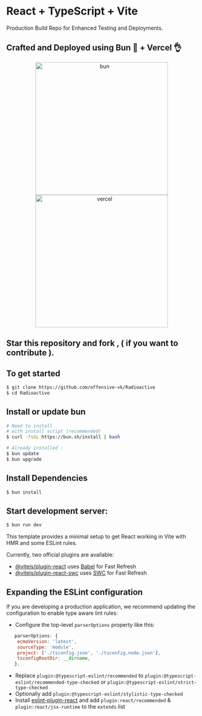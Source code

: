 # React + TypeScript + Vite
Production Build Repo for Enhanced Testing and Deployments.

## Crafted and Deployed using Bun 🙌 + Vercel 👌
<p align="center">
  <a href="https://bun.sh"><img src="https://user-images.githubusercontent.com/709451/182802334-d9c42afe-f35d-4a7b-86ea-9985f73f20c3.png" alt="bun" height=350 width=350 /></a>
  <a href="https://vercel.com"><img src="https://assets.vercel.com/image/upload/v1588805858/repositories/vercel/logo.png" height="350" width="350" alt="vercel" /></a>
</p>

## Star this repository and fork , ( if you want to contribute ).
## To get started 
```bash
$ git clone https://github.com/offensive-vk/Radioactive
$ cd Radioactive
```

## Install or update bun
```bash 
# Need to install
# with install script (recommended)
$ curl -fsSL https://bun.sh/install | bash
```
```bash
# Already installed : 
$ bun update
$ bun upgrade
```

## Install Dependencies
```bash
$ bun install
```
## Start development server: 
```bash
$ bun run dev
```

This template provides a minimal setup to get React working in Vite with HMR and some ESLint rules.

Currently, two official plugins are available:

- [@vitejs/plugin-react](https://github.com/vitejs/vite-plugin-react/blob/main/packages/plugin-react/README.md) uses [Babel](https://babeljs.io/) for Fast Refresh
- [@vitejs/plugin-react-swc](https://github.com/vitejs/vite-plugin-react-swc) uses [SWC](https://swc.rs/) for Fast Refresh

## Expanding the ESLint configuration

If you are developing a production application, we recommend updating the configuration to enable type aware lint rules:

- Configure the top-level `parserOptions` property like this:

```js
   parserOptions: {
    ecmaVersion: 'latest',
    sourceType: 'module',
    project: ['./tsconfig.json', './tsconfig.node.json'],
    tsconfigRootDir: __dirname,
   },
```

- Replace `plugin:@typescript-eslint/recommended` to `plugin:@typescript-eslint/recommended-type-checked` or `plugin:@typescript-eslint/strict-type-checked`
- Optionally add `plugin:@typescript-eslint/stylistic-type-checked`
- Install [eslint-plugin-react](https://github.com/jsx-eslint/eslint-plugin-react) and add `plugin:react/recommended` & `plugin:react/jsx-runtime` to the `extends` list
